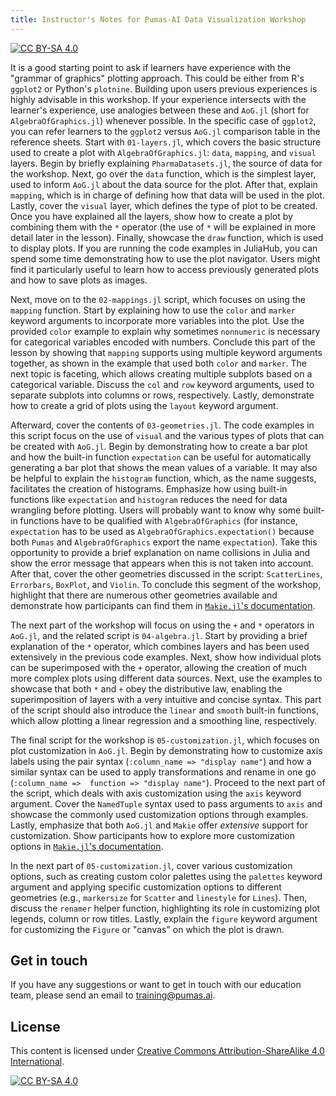 ```yaml
---
title: Instructor's Notes for Pumas-AI Data Visualization Workshop
---
```


[![CC BY-SA 4.0](https://img.shields.io/badge/License-CC%20BY--SA%204.0-lightgrey.svg)](http://creativecommons.org/licenses/by-sa/4.0/)

It is a good starting point to ask if learners have experience with the "grammar of graphics" plotting approach.
This could be either from R's `ggplot2` or Python's `plotnine`.
Building upon users previous experiences is highly advisable in this workshop.
If your experience intersects with the learner's experience,
use analogies between these and `AoG.jl` (short for `AlgebraOfGraphics.jl`) whenever possible.
In the specific case of `ggplot2`, you can refer learners to the `ggplot2` versus `AoG.jl` comparison table in the reference sheets.
Start with `01-layers.jl`, which covers the basic structure used to create a plot with `AlgebraOfGraphics.jl`: `data`, `mapping`, and `visual` layers.
Begin by briefly explaining `PharmaDatasets.jl`, the source of data for the workshop. Next, go over the `data` function, which is the simplest layer, used to 
inform `AoG.jl` about the data source for the plot. After that, explain `mapping`, which is in charge of defining how that data 
will be used in the plot. Lastly, cover the `visual` layer, which defines the type of plot to be created. Once you have explained all the layers, show how to 
create a plot by combining them with the `*` operator (the use of `*` will be explained in more detail later in the lesson). Finally, showcase the `draw` 
function, which is used to display plots. If you are running the code examples in JuliaHub, you can spend some time demonstrating how to use the plot 
navigator. Users might find it particularly useful to learn how to access previously generated plots and how to save plots as images.

Next, move on to the `02-mappings.jl` script, which focuses on using the `mapping` function. Start by explaining how to use the `color` and `marker` keyword 
arguments to incorporate more variables into the plot. Use the provided `color` example to explain why sometimes `nonnumeric` is necessary for categorical 
variables encoded with numbers. Conclude this part of the lesson by showing that `mapping` supports using multiple keyword arguments together, as shown in the 
example that used both `color` and `marker`. The next topic is faceting, which allows creating multiple subplots based on a categorical variable. Discuss the 
`col` and `row` keyword arguments, used to separate subplots into columns or rows, respectively. Lastly, demonstrate how to create a grid of plots using the 
`layout` keyword argument. 

Afterward, cover the contents of `03-geometries.jl`. The code examples in this script focus on the use of `visual` and the various types of plots that can be 
created with `AoG.jl`. Begin by demonstrating how to create a bar plot and how the built-in function `expectation` can be useful for automatically generating a 
bar plot that shows the mean values of a variable. It may also be helpful to explain the `histogram` function, which, as the name suggests, facilitates the 
creation of histograms. Emphasize how using built-in functions like `expectation` and `histogram` reduces the need for data wrangling before plotting. Users 
will probably want to know why some built-in functions have to be qualified with `AlgebraOfGraphics` (for instance, `expectation` has to be used as 
`AlgebraOfGraphics.expectation()` because both `Pumas` and `AlgebraOfGraphics` export the name `expectation`). Take this opportunity to provide a brief 
explanation on name collisions in Julia and show the error message that appears when this is not taken into account. After 
that, cover the other geometries discussed in the script: `ScatterLines`, `Errorbars`, `BoxPlot`, and `Violin`. To conclude this segment of the workshop, 
highlight that there are numerous other geometries available and demonstrate how participants can find them in 
[`Makie.jl`'s documentation](https://docs.makie.org/stable/examples/plotting_functions/index.html#plotting_functions).

The next part of the workshop will focus on using the `+` and `*` operators in `AoG.jl`, and the related script is `04-algebra.jl`. Start by providing a brief 
explanation of the `*` operator, which combines layers and has been used extensively in the previous code examples. Next, show how individual plots can be 
superimposed with the `+` operator, allowing the creation of much more complex plots using different data sources. Next, use the examples to showcase that both 
`*` and `+` obey the distributive law, enabling the superimposition of layers with a very intuitive and concise syntax. This part of the script should also 
introduce the `linear` and `smooth` built-in functions, which allow plotting a linear regression and a smoothing line, respectively.


The final script for the workshop is `05-customization.jl`, which focuses on plot customization in `AoG.jl`. Begin by demonstrating how to customize axis labels 
using the pair syntax (`:column_name => "display name"`) and how a similar syntax can be used to apply transformations and rename in one go (`:column_name => 
function => "display name"`). Proceed to the next part of the script, which deals with axis customization using the `axis` keyword argument. Cover the 
`NamedTuple` syntax used to pass arguments to `axis` and showcase the commonly used customization options through examples. Lastly, emphasize that both `AoG.jl` 
and `Makie` offer *extensive* support for customization. Show participants how to explore more customization options in [`Makie.jl`'s 
documentation](https://docs.makie.org/stable/examples/blocks/axis/index.html#attributes).

In the next part of `05-customization.jl`, cover various customization options, such as creating custom color palettes using the `palettes` keyword argument and 
applying specific customization options to different geometries (e.g., `markersize` for `Scatter` and `linestyle` for `Lines`). Then, discuss the `renamer` 
helper function, highlighting its role in customizing plot legends, column or row titles. Lastly, explain the `figure` keyword argument for customizing the 
`Figure` or "canvas" on which the plot is drawn.

## Get in touch

If you have any suggestions or want to get in touch with our education team,
please send an email to <training@pumas.ai>.

## License

This content is licensed under [Creative Commons Attribution-ShareAlike 4.0 International](http://creativecommons.org/licenses/by-sa/4.0/).

[![CC BY-SA 4.0](https://licensebuttons.net/l/by-sa/4.0/88x31.png)](http://creativecommons.org/licenses/by-sa/4.0/)
